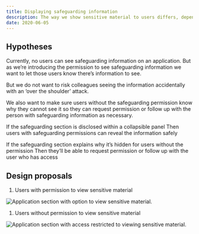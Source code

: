 ```yaml
---
title: Displaying safeguarding information
description: The way we show sensitive material to users differs, depending on whether or not they have permission to view
date: 2020-06-05
---
```


## Hypotheses

Currently, no users can see safeguarding information on an application. But as we’re introducing the permission to see safeguarding information we want to let those users know there’s information to see.

But we do not want to risk colleagues seeing the information accidentally with an ‘over the shoulder’ attack.

We also want to make sure users without the safeguarding permission know why they cannot see it so they can request permission or follow up with the person with safeguarding information as necessary.

If the safeguarding section is disclosed within a collapsible panel
Then users with safeguarding permissions can reveal the information safely

If the safeguarding section explains why it’s hidden for users without the permission
Then they’ll be able to request permission or follow up with the user who has access

## Design proposals

1. Users with permission to view sensitive material

  ![Application section with option to view sensitive material.](for-users-with-permission-to-view-safeguarding-information.png)

1. Users without permission to view sensitive material

  ![Application section with access restricted to viewing sensitive material.](for-users-without-permission-to-view-safeguarding-information.png)
